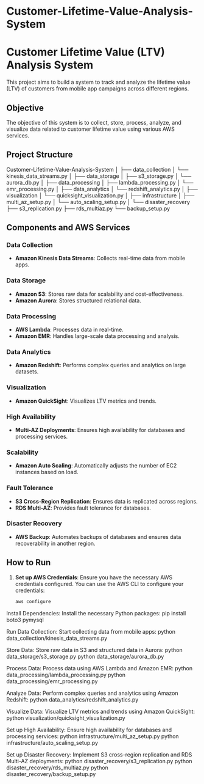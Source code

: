 # Customer-Lifetime-Value-Analysis-System

# Customer Lifetime Value (LTV) Analysis System

This project aims to build a system to track and analyze the lifetime value (LTV) of customers from mobile app campaigns across different regions.

## Objective

The objective of this system is to collect, store, process, analyze, and visualize data related to customer lifetime value using various AWS services.

## Project Structure

Customer-Lifetime-Value-Analysis-System
│
├── data_collection
│ └── kinesis_data_streams.py
│
├── data_storage
│ ├── s3_storage.py
│ └── aurora_db.py
│
├── data_processing
│ ├── lambda_processing.py
│ └── emr_processing.py
│
├── data_analytics
│ └── redshift_analytics.py
│
├── visualization
│ └── quicksight_visualization.py
│
├── infrastructure
│ ├── multi_az_setup.py
│ └── auto_scaling_setup.py
│
└── disaster_recovery
├── s3_replication.py
├── rds_multiaz.py
└── backup_setup.py


## Components and AWS Services

### Data Collection
- **Amazon Kinesis Data Streams**: Collects real-time data from mobile apps.

### Data Storage
- **Amazon S3**: Stores raw data for scalability and cost-effectiveness.
- **Amazon Aurora**: Stores structured relational data.

### Data Processing
- **AWS Lambda**: Processes data in real-time.
- **Amazon EMR**: Handles large-scale data processing and analysis.

### Data Analytics
- **Amazon Redshift**: Performs complex queries and analytics on large datasets.

### Visualization
- **Amazon QuickSight**: Visualizes LTV metrics and trends.

### High Availability
- **Multi-AZ Deployments**: Ensures high availability for databases and processing services.

### Scalability
- **Amazon Auto Scaling**: Automatically adjusts the number of EC2 instances based on load.

### Fault Tolerance
- **S3 Cross-Region Replication**: Ensures data is replicated across regions.
- **RDS Multi-AZ**: Provides fault tolerance for databases.

### Disaster Recovery
- **AWS Backup**: Automates backups of databases and ensures data recoverability in another region.

## How to Run

1. **Set up AWS Credentials**:
   Ensure you have the necessary AWS credentials configured. You can use the AWS CLI to configure your credentials:
   ```sh
   aws configure

Install Dependencies:
Install the necessary Python packages:
pip install boto3 pymysql

Run Data Collection:
Start collecting data from mobile apps:
python data_collection/kinesis_data_streams.py

Store Data:
Store raw data in S3 and structured data in Aurora:
python data_storage/s3_storage.py
python data_storage/aurora_db.py

Process Data:
Process data using AWS Lambda and Amazon EMR:
python data_processing/lambda_processing.py
python data_processing/emr_processing.py

Analyze Data:
Perform complex queries and analytics using Amazon Redshift:
python data_analytics/redshift_analytics.py

Visualize Data:
Visualize LTV metrics and trends using Amazon QuickSight:
python visualization/quicksight_visualization.py

Set up High Availability:
Ensure high availability for databases and processing services:
python infrastructure/multi_az_setup.py
python infrastructure/auto_scaling_setup.py

Set up Disaster Recovery:
Implement S3 cross-region replication and RDS Multi-AZ deployments:
python disaster_recovery/s3_replication.py
python disaster_recovery/rds_multiaz.py
python disaster_recovery/backup_setup.py

